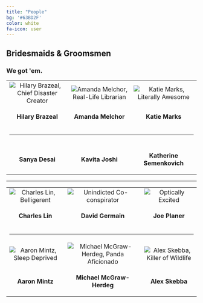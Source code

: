 ```yaml
---
title: "People"
bg: '#63BD2F'
color: white
fa-icon: user
---
```


## Bridesmaids & Groomsmen

### We got 'em.


<table width="100%" align="center" style="table-layout: fixed;">
  <tr align="center">
    <td><img src="" alt="Hilary Brazeal, Chief Disaster Creator"></td>
    <td><img src="" alt="Amanda Melchor, Real-Life Librarian"></td>
    <td><img src="" alt="Katie Marks, Literally Awesome"></td>
  </tr>
  <tr align="center">
    <td><p><b>Hilary Brazeal</b><br><small></small></p></td>
    <td><p><b>Amanda Melchor</b><br><small></small></p></td>
    <td><p><b>Katie Marks</b><br><small></small></p></td>
  </tr>
  <tr align="center"><td colspan="3"><hr></td></tr>
    <tr align="center">
    <td><img src=""></td>
    <td><img src=""></td>
    <td><img src=""></td>
  </tr>
  <tr align="center">
    <td><p><b>Sanya Desai</b><br><small></small></p></td>
    <td><p><b>Kavita Joshi</b><br><small></small></p></td>
    <td><p><b>Katherine Semenkovich</b><br><small></small></p></td>
  </tr>
</table>


-------------------------


<table width="100%" align="center" style="table-layout: fixed;">
  <tr align="center">
    <td><img src="" alt="Charles Lin, Belligerent"></td>
    <td><img src="" alt="Unindicted Co-conspirator"></td>
    <td><img src="" alt="Optically Excited"></td>
  </tr>
  <tr align="center">
    <td><p><b>Charles Lin</b><br><small></small></p></td>
    <td><p><b>David Germain</b><br><small></small></p></td>
    <td><p><b>Joe Planer</b><br><small></small></p></td>
  </tr>
  <tr align="center"><td colspan="3"><hr></td></tr>
    <tr align="center">
    <td><img src="" alt="Aaron Mintz, Sleep Deprived"></td>
    <td><img src="" alt="Michael McGraw-Herdeg, Panda Aficionado"></td>
    <td><img src="" alt="Alex Skebba, Killer of Wildlife"></td>
  </tr>
  <tr align="center">
    <td><p><b>Aaron Mintz</b><br><small></small></p></td>
    <td><p><b>Michael McGraw-Herdeg</b><br><small></small></p></td>
    <td><p><b>Alex Skebba</b><br><small></small></p></td>
  </tr>
</table>
